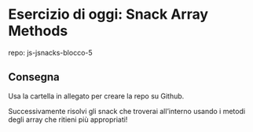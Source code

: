 Esercizio di oggi: **Snack Array Methods**
===
repo: js-jsnacks-blocco-5
## **Consegna**
Usa la cartella in allegato per creare la repo su Github.

Successivamente risolvi gli snack che troverai all’interno usando i metodi degli array che ritieni più appropriati!
